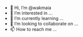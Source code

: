 - 👋 Hi, I’m @wakmaia
- 👀 I’m interested in ...
- 🌱 I’m currently learning ...
- 💞️ I’m looking to collaborate on ...
- 📫 How to reach me ...

<!---
wakmaia/wakmaia is a ✨ special ✨ repository because its `README.md` (this file) appears on your GitHub profile.
You can click the Preview link to take a look at your changes.
--->
